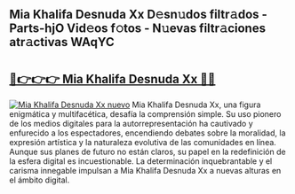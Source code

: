 ## Mia Khalifa Desnuda Xx D𝚎sn𝚞dos filtr𝚊dos - Parts-hjO Vid𝚎os f𝚘tos - N𝚞evas filtr𝚊ciones atr𝚊ctivas WAqYC

# <h2><a href="http://mb4qs5.tromn.icu/?c=Mia+Khalifa+Desnuda+Xx">🔗👉👉👉 Mia Khalifa Desnuda Xx 🔗🔗</a></h2>

[![Mia Khalifa Desnuda Xx nuevo](https://i.imgur.com/pEAQMta.gif)](http://mb4qs5.tromn.icu/?c=Mia+Khalifa+Desnuda+Xx)
Mia Khalifa Desnuda Xx, una figura enigmática y multifacética, desafía la comprensión simple. Su uso pionero de los medios digitales para la autorrepresentación ha cautivado y enfurecido a los espectadores, encendiendo debates sobre la moralidad, la expresión artística y la naturaleza evolutiva de las comunidades en línea. Aunque sus planes de futuro no están claros, su papel en la redefinición de la esfera digital es incuestionable. La determinación inquebrantable y el carisma innegable impulsan a Mia Khalifa Desnuda Xx a nuevas alturas en el ámbito digital.

